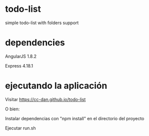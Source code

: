 # todo-list

simple todo-list with folders support

# dependencies

AngularJS 1.8.2

Express 4.18.1

# ejecutando la aplicación

Visitar https://cc-dan.github.io/todo-list

O bien:

Instalar dependencias con "npm install" en el directorio del proyecto

Ejecutar run.sh
